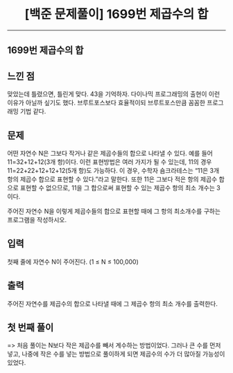 # <center>[백준 문제풀이] 1699번 제곱수의 합</center>

---

## 1699번 제곱수의 합

## 느낀 점

맞았는데 틀렸으면, 틀린게 맞다. 43을 기억하자. 다이나믹 프로그래밍의 출현이 이런 이유가 아닐까 싶기도 했다. 브루트포스보다 효율적이되 브루트포스만큼 꼼꼼한 프로그래밍 기법 같다.

## 문제

어떤 자연수 N은 그보다 작거나 같은 제곱수들의 합으로 나타낼 수 있다. 예를 들어 11=32+12+12(3개 항)이다. 이런 표현방법은 여러 가지가 될 수 있는데, 11의 경우 11=22+22+12+12+12(5개 항)도 가능하다. 이 경우, 수학자 숌크라테스는 “11은 3개 항의 제곱수 합으로 표현할 수 있다.”라고 말한다. 또한 11은 그보다 적은 항의 제곱수 합으로 표현할 수 없으므로, 11을 그 합으로써 표현할 수 있는 제곱수 항의 최소 개수는 3이다.

주어진 자연수 N을 이렇게 제곱수들의 합으로 표현할 때에 그 항의 최소개수를 구하는 프로그램을 작성하시오.

## 입력

첫째 줄에 자연수 N이 주어진다. (1 ≤ N ≤ 100,000)

## 출력

주어진 자연수를 제곱수의 합으로 나타낼 때에 그 제곱수 항의 최소 개수를 출력한다.

## 첫 번째 풀이

=> 처음 풀이는 N보다 작은 제곱수를 빼서 계수하는 방법이었다. 그러나 큰 수를 먼저 넣고, 나중에 작은 수를 넣는 방법으로 풀이하게 되면 제곱수의 수가 더 많아질 가능성이 있었다.
